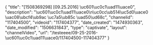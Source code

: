 {
    "title": "[1508369298] [09.25.2016] \uc601\uc0c1\uad11\uace0",
    "description": "\uc601\uc0c1\uad11\uace0\n\uc0cc\ub514\uc5d0\uace0 \uac08\ubcf4\ub9ac \uc7a5\ub85c \uad50\ud68c",
    "channelid": "117404500",
    "videoid": "117404377",
    "date_created": "1474930363",
    "date_modified": "1506631843",
    "type": "captivate",
    "layout": "channelVideo",
    "url": "\/testeeee\/09-25-2016-\uc601\uc0c1\uad11\uace0\/117404500-117404377"
}